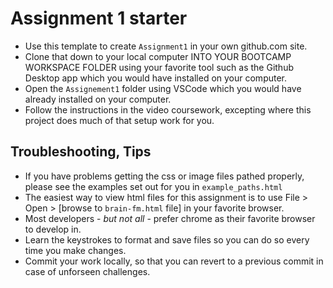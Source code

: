 # Assignment 1 starter

- Use this template to create `Assignment1` in your own github.com site.
- Clone that down to your local computer INTO YOUR BOOTCAMP WORKSPACE FOLDER using your favorite tool such as the Github Desktop app which you would have installed on your computer.
- Open the `Assignement1` folder using VSCode which you would have already installed on your computer.
- Follow the instructions in the video coursework, excepting where this project does much of that setup work for you.

## Troubleshooting, Tips

- If you have problems getting the css or image files pathed properly, please see the examples set out for you in `example_paths.html`
- The easiest way to view html files for this assignment is to use 
File > Open > [browse to `brain-fm.html` file] in your favorite browser.
- Most developers - _but not all_ - prefer chrome as their favorite browser to develop in.
- Learn the keystrokes to format and save files so you can do so every time you make changes.
- Commit your work locally, so that you can revert to a previous commit in case of unforseen challenges.